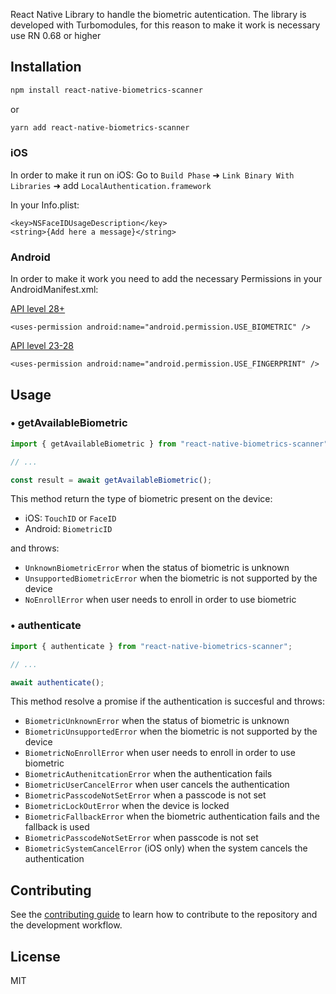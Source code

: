 React Native Library to handle the biometric autentication.
The library is developed with Turbomodules, for this reason to make it work is necessary use RN 0.68 or higher

## Installation
```sh
npm install react-native-biometrics-scanner
```
or
```sh
yarn add react-native-biometrics-scanner
```

### iOS
In order to make it run on iOS:
Go to `Build Phase` ➜ `Link Binary With Libraries` ➜ add `LocalAuthentication.framework`

In your Info.plist:
```
<key>NSFaceIDUsageDescription</key>
<string>{Add here a message}</string>
```

### Android
In order to make it work you need to add the necessary Permissions in your AndroidManifest.xml:

[API level 28+](https://developer.android.com/reference/android/Manifest.permission#USE_BIOMETRIC)
```
<uses-permission android:name="android.permission.USE_BIOMETRIC" />
```

[API level 23-28](https://developer.android.com/reference/android/Manifest.permission#USE_FINGERPRINT)
```
<uses-permission android:name="android.permission.USE_FINGERPRINT" />
```

## Usage

### • getAvailableBiometric

```ts
import { getAvailableBiometric } from "react-native-biometrics-scanner";

// ...

const result = await getAvailableBiometric();
```

This method return the type of biometric present on the device:

- iOS: `TouchID` or `FaceID`
- Android: `BiometricID`

and throws:

- `UnknownBiometricError` when the status of biometric is unknown
- `UnsupportedBiometricError` when the biometric is not supported by the device
- `NoEnrollError` when user needs to enroll in order to use biometric

### • authenticate

```ts
import { authenticate } from "react-native-biometrics-scanner";

// ...

await authenticate();
```

This method resolve a promise if the authentication is succesful and throws:

- `BiometricUnknownError` when the status of biometric is unknown
- `BiometricUnsupportedError` when the biometric is not supported by the device
- `BiometricNoEnrollError` when user needs to enroll in order to use biometric
- `BiometricAuthenitcationError` when the authentication fails
- `BiometricUserCancelError` when user cancels the authentication
- `BiometricPasscodeNotSetError` when a passcode is not set
- `BiometricLockOutError` when the device is locked
- `BiometricFallbackError` when the biometric authentication fails and the fallback is used
- `BiometricPasscodeNotSetError` when passcode is not set
- `BiometricSystemCancelError` (iOS only) when the system cancels the authentication

## Contributing
See the [contributing guide](CONTRIBUTING.md) to learn how to contribute to the repository and the development workflow.

## License
MIT